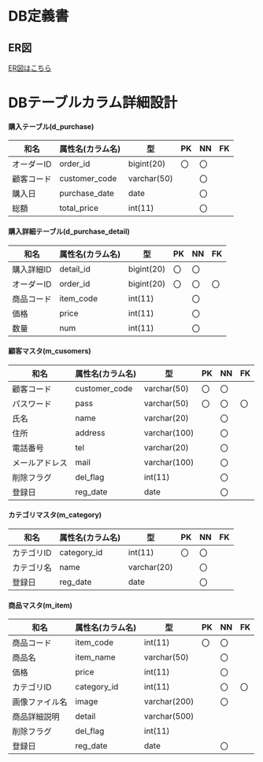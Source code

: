 # DB定義書
## ER図
[ER図はこちら](https://github.com/Aso2001363/2021sys-design/blob/main/kadai00.md)

# DBテーブルカラム詳細設計

#### 購入テーブル(d_purchase)
|和名|属性名(カラム名)    |型     | PK | NN | FK |
|----|-----------|-----------|---|---|---|
|オーダーID|order_id|bigint(20)    |〇 |〇 |   |
|顧客コード|customer_code|varchar(50)|  |〇|   |
|購入日|purchase_date|date       |  |〇|   |
|総額|total_price  |int(11)    |  |〇|   |

#### 購入詳細テーブル(d_purchase_detail)
|和名|属性名(カラム名)    |型     | PK | NN | FK |
|----|-----------|-----------|---|---|---|
|購入詳細ID|detail_id  |bigint(20) |〇 |〇  |  |
|オーダーID|order_id   |bigint(20) |〇 |〇  |〇|
|商品コード|item_code  |int(11)    |   |〇  |  |
|価格|price      |int(11)    |   |〇  |  |
|数量|num        |int(11)    |   |〇  |  |

#### 顧客マスタ(m_cusomers)
|和名|属性名(カラム名)    |型     | PK | NN | FK |
|----|-----------|-----------|---|---|---|
|顧客コード|customer_code|varchar(50)|〇|〇|   |
|パスワード|pass       |varchar(50)|〇|〇 |〇  |
|氏名|name       |varchar(20)|   |〇 |   |
|住所|address    |varchar(100)| |〇|     |
|電話番号|tel        |varchar(20) | |〇|     |
|メールアドレス|mail       |varchar(100)| |〇|     |
|削除フラグ|del_flag   |int(11)     | |〇|     |
|登録日|reg_date   |date        | |〇|     |

#### カテゴリマスタ(m_category)
|和名|属性名(カラム名)    |型     | PK | NN | FK |
|----|-----------|-----------|---|---|---|
|カテゴリID|category_id|int(11)|〇 |〇  |      |
|カテゴリ名|name       |varchar(20)|   |〇 |   |
|登録日|reg_date   |date       |   |〇 |   |

#### 商品マスタ(m_item)
|和名|属性名(カラム名)    |型     | PK | NN | FK |
|----|-----------|-----------|---|---|---|
|商品コード|item_code  |int(11)    |〇 |〇 |   |
|商品名|item_name  |varchar(50)|   |〇 |   |
|価格|price      |int(11)    |   |〇 |   |
|カテゴリID|category_id|int(11)    |   |〇 |〇 |
|画像ファイル名|image      |varchar(200)|  |〇 |   |
|商品詳細説明|detail     |varchar(500)|  |   |   |
|削除フラグ|del_flag   |int(11)    |  　|   |  |
|登録日|reg_date   |date       |  　|〇 |  | 

